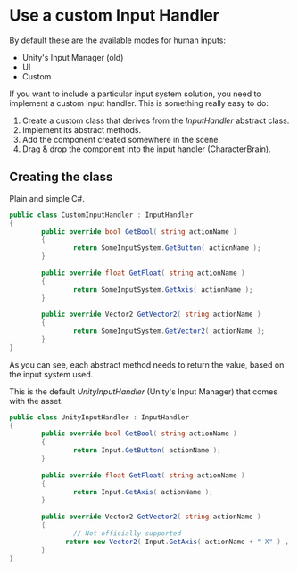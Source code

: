 # Use a custom Input Handler

By default these are the available modes for human inputs:

* Unity's Input Manager \(old\)
* UI
* Custom

If you want to include a particular input system solution, you need to implement a custom input handler. This is something really easy to do:

1. Create a custom class that derives from the _InputHandler_ abstract class.
2. Implement its abstract methods.
3. Add the component created somewhere in the scene.
4. Drag & drop the component into the input handler \(CharacterBrain\).

## Creating the class

Plain and simple C\#.

```csharp
public class CustomInputHandler : InputHandler
{
		public override bool GetBool( string actionName )
		{
				return SomeInputSystem.GetButton( actionName );
		}
		
		public override float GetFloat( string actionName )
		{
				return SomeInputSystem.GetAxis( actionName );	
		}
		
		public override Vector2 GetVector2( string actionName )
		{
				return SomeInputSystem.GetVector2( actionName );	
		}
}
```

As you can see, each abstract method needs to return the value, based on the input system used.

This is the default _UnityInputHandler_ \(Unity's Input Manager\) that comes with the asset.

```csharp
public class UnityInputHandler : InputHandler
{
		public override bool GetBool( string actionName )
		{
				return Input.GetButton( actionName );
		}
		
		public override float GetFloat( string actionName )
		{
				return Input.GetAxis( actionName );		
		}
		
		public override Vector2 GetVector2( string actionName )
		{
				// Not officially supported	
			  return new Vector2( Input.GetAxis( actionName + " X" ) , 	Input.GetAxis( actionName + " Y" ) );	
		}
}
```






